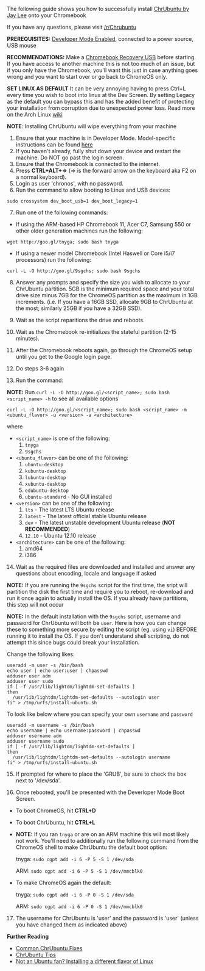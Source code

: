 The following guide shows you how to successfully install [ChrUbuntu by Jay Lee](http://chromeos-cr48.blogspot.com/) onto your Chromebook

If you have any questions, please visit [/r/Chrubuntu](http://www.reddit.com/r/chrubuntu)

**PREREQUISITES:** [Developer Mode Enabled](http://www.chromium.org/chromium-os/developer-information-for-chrome-os-devices), connected to a power source, USB mouse

**RECOMMENDATIONS:** Make a [Chromebook Recovery USB](https://support.google.com/chromebook/answer/6002417?hl=en) before starting. If you have access to another machine this is not too much of an issue, but if you only have the Chromebook, you'll want this just in case anything goes wrong and you want to start over or go back to ChromeOS only.

**SET LINUX AS DEFAULT** It can be very annoying having to press Ctrl+L every time you wish to boot into linux
at the Dev Screen. By setting Legacy as the default you can bypass this and has the added benefit of protecting
your installation from corruption due to unexpected power loss. Read more on the Arch Linux [wiki](https://wiki.archlinux.org/index.php/Chromebook#Boot_to_SeaBIOS_by_default)

**NOTE**: Installing ChrUbuntu will wipe everything from your machine

1. Ensure that your machine is in Developer Mode. Model-specific instructions can be found [here](http://www.chromium.org/chromium-os/developer-information-for-chrome-os-devices)
2. If you haven't already, fully shut down your device and restart the machine. Do NOT go past the login screen.
3. Ensure that the Chromebook is connected to the internet.
4. Press **CTRL+ALT+=>** (=> is the forward arrow on the keyboard aka F2 on a normal keyboard).
5. Login as user 'chronos', with no password.
6. Run the command to allow booting to Linux and USB devices: 

  `sudo crossystem dev_boot_usb=1 dev_boot_legacy=1`
  
7. Run one of the following commands:
  * If using the ARM-based HP Chromebook 11, Acer C7, Samsung 550 or other older generation machines run the following: 
  
  `wget http://goo.gl/tnyga; sudo bash tnyga`

  * If using a newer model Chromebook (Intel Haswell or Core i5/i7 processors) run the following: 
  
  `curl -L -O http://goo.gl/9sgchs; sudo bash 9sgchs`

8. Answer any prompts and specify the size you wish to allocate to your ChrUbuntu partition. 5GB is the minimum required space and your total drive size minus 7GB for the ChromeOS partition as the maximum in 1GB increments. (i.e. If you have a 16GB SSD, allocate 9GB to ChrUbuntu at the most; similarly 25GB if you have a 32GB SSD).

9. Wait as the script reparitions the drive and reboots.

10. Wait as the Chromebook re-initializes the stateful partition (2-15 minutes).

11. After the Chromebook reboots again, go through the ChromeOS setup until you get to the Google login page.

12. Do steps 3-6 again

13. Run the command:

  **NOTE:** Run `curl -L -O http://goo.gl/<script_name>; sudo bash <script_name> -h` to see all available options

  `curl -L -O http://goo.gl/<script_name>; sudo bash <script_name> -m <ubuntu_flavor> -u <version> -a <architecture>`

  where 

  * `<script_name>` is one of the following:
    1. `tnyga`
    2. `9sgchs` 
  * `<ubuntu_flavor>` can be one of the following:
    1. `ubuntu-desktop`
    2. `kubuntu-desktop`
    3. `lubuntu-desktop`
    4. `xubuntu-desktop`
    5. `edubuntu-desktop`
    6. `ubuntu-standard` - No GUI installed
  * `<version>` can be one of the following:
    1. `lts` - The latest LTS Ubuntu release
    2. `latest` - The latest official stable Ubuntu release
    3. `dev` - The latest unstable development Ubuntu release (**NOT RECOMMENDED**)
    4. `12.10` - Ubuntu 12.10 release
  * `<architecture>` can be one of the following:
    1. amd64
    2. i386

14. Wait as the required files are downloaded and installed and answer any questions about encoding, locale and language if asked

  **NOTE:** If you are running the `9sgchs` script for the first time, the sript will partition the disk the first time and require you to reboot, re-download and run it once again to actually install the OS. If you already have partitions, this step will not occur
  
  **NOTE:** In the default installation with the `9sgchs` script, username and password for ChrUbuntu will both be `user`. Here is how you can change these to something more secure by editing the script (eg. using `vi`) BEFORE running it to install the OS. If you don't understand shell scripting, do not attempt this since bugs could break your installation. 
  
  Change the following likes:
  ```
  useradd -m user -s /bin/bash
  echo user | echo user:user | chpasswd
  adduser user adm
  adduser user sudo
  if [ -f /usr/lib/lightdm/lightdm-set-defaults ]
  then
    /usr/lib/lightdm/lightdm-set-defaults --autologin user
  fi" > /tmp/urfs/install-ubuntu.sh
  ```
  To look like below where you can specify your own `username` and `password`
  ```
  useradd -m username -s /bin/bash
  echo username | echo username:password | chpasswd
  adduser username adm
  adduser username sudo
  if [ -f /usr/lib/lightdm/lightdm-set-defaults ]
  then
    /usr/lib/lightdm/lightdm-set-defaults --autologin username
  fi" > /tmp/urfs/install-ubuntu.sh
  ```

15. If prompted for where to place the 'GRUB', be sure to check the box next to '/dev/sda'. 

16. Once rebooted, you'll be presented with the Deverloper Mode Boot Screen.
  * To boot ChromeOS, hit **CTRL+D**
  * To boot ChrUbuntu, hit **CTRL+L**
  * **NOTE:** If you ran `tnyga` or are on an ARM machine this will most likely not work. You'll need to additionally run the following command from the ChromeOS shell to make ChrUbuntu the default boot option:
  
    tnyga: `sudo cgpt add -i 6 -P 5 -S 1 /dev/sda`
    
    ARM: `sudo cgpt add -i 6 -P 5 -S 1 /dev/mmcblk0`

  * To make ChromeOS again the default:

    tnyga: `sudo cgpt add -i 6 -P 0 -S 1 /dev/sda`
    
    ARM: `sudo cgpt add -i 6 -P 0 -S 1 /dev/mmcblk0`

17. The username for ChrUbuntu is 'user' and the password is 'user' (unless you have changed them as indicated above)

**Further Reading**
  * [Common ChrUbuntu Fixes](https://github.com/iantrich/ChrUbuntu-Guides#fixes)
  * [ChrUbuntu Tips](https://github.com/iantrich/ChrUbuntu-Guides#tips)
  * [Not an Ubuntu fan? Installing a different flavor of Linux](https://github.com/iantrich/ChrUbuntu-Guides/edit/master/Guides/Installing%20a%20custom%20distro.md)


